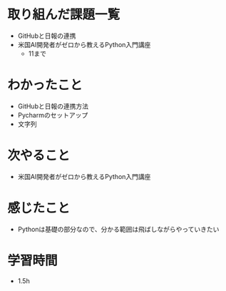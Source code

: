 # 取り組んだ課題一覧
- GitHubと日報の連携
- 米国AI開発者がゼロから教えるPython入門講座
  - 11まで
# わかったこと
- GitHubと日報の連携方法
- Pycharmのセットアップ
- 文字列
# 次やること
- 米国AI開発者がゼロから教えるPython入門講座
# 感じたこと
- Pythonは基礎の部分なので、分かる範囲は飛ばしながらやっていきたい
# 学習時間
- 1.5h
